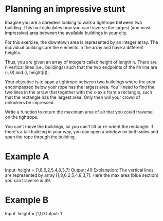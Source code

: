 # Planning an impressive stunt

Imagine you are a daredevil looking to walk a tightrope between two building. This tool calculates how you can traverse the largest (and most impressive) area between the available buildings in your city.

For this exercise, the downtown area is represented by an integer array. The individual buildings are the elements in the array and have a different heights.

Thus, you are given an array of integers called height of length n. There are n vertical lines (i.e., buildings) such that the two endpoints of the ith line are (i, 0) and (i, height[i]).

Your objective is to span a tightrope between two buildings where the area encompassed below your rope has the largest area. You'll need to find the two lines in the arraw that together with the x-axis form a rectangle, such that the rectangle has the largest area. Only then will your crowd of onlookers be impressed.

Write a function to return the maximum area of air that you could traverse on the tightrope.

You can't move the buildings, so you can't tilt or re-orient the rectangle. If there's a tall building in your way, you can open a window on both sides and span the rope through the building.

# Example A

Input: height = [1,8,6,2,5,4,8,3,7]
Output: 49
Explanation: The vertical lines are represented by array [1,8,6,2,5,4,8,3,7]. Here the max area (blue section) you can traverse is 49.

# Example B

Input: height = [1,1]
Output: 1
